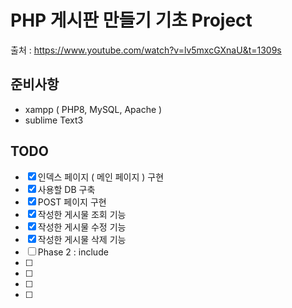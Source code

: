 # PHP 게시판 만들기 기초 Project

출처 : https://www.youtube.com/watch?v=lv5mxcGXnaU&t=1309s

## 준비사항

* xampp ( PHP8, MySQL, Apache )
* sublime Text3

## TODO
- [x] 인덱스 페이지 ( 메인 페이지 ) 구현
- [x] 사용할 DB 구축 
- [x] POST 페이지 구현 
- [x] 작성한 게시물 조회 기능 
- [x] 작성한 게시물 수정 기능
- [x] 작성한 게시물 삭제 기능
- [ ] Phase 2 : include 
- [ ]
- [ ]
- [ ]
- [ ]

